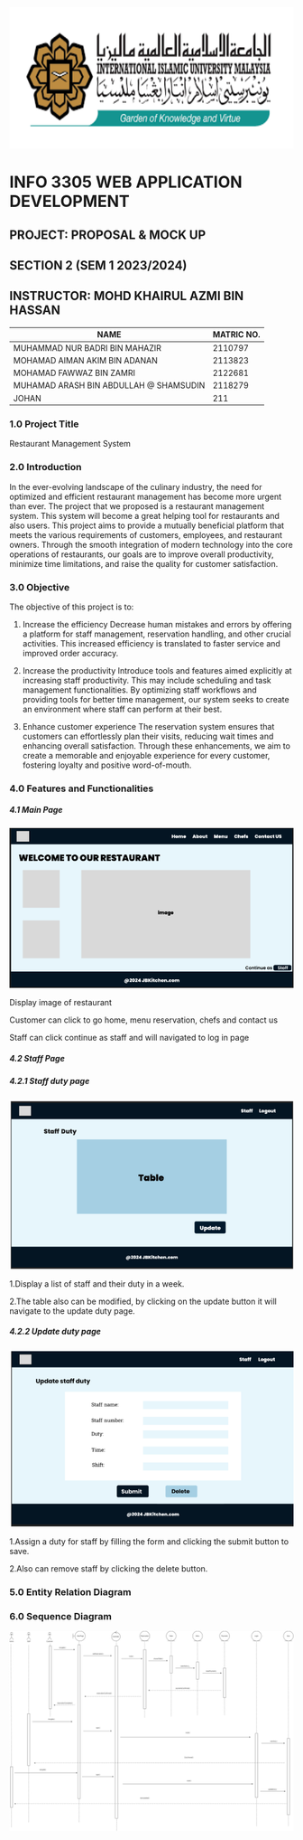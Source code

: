 <img src="logo IIUM.png" width="700" height="250">

# INFO 3305 WEB APPLICATION DEVELOPMENT 

## PROJECT: PROPOSAL & MOCK UP  
## SECTION 2 (SEM 1 2023/2024)
## INSTRUCTOR: MOHD KHAIRUL AZMI BIN HASSAN 

|               NAME               | MATRIC NO.  |
| ---------------------------------| ----------- |
| MUHAMMAD NUR BADRI BIN MAHAZIR   | 2110797     |
| MOHAMAD AIMAN AKIM BIN ADANAN    | 2113823     |
| MOHAMAD FAWWAZ BIN ZAMRI         | 2122681     |
| MUHAMAD ARASH BIN ABDULLAH @ SHAMSUDIN| 2118279   |
| JOHAN                            | 211         |


### 1.0 Project Title
<p>Restaurant Management System</p>

### 2.0 Introduction
<p>  In the ever-evolving landscape of the culinary industry, the need for optimized and efficient restaurant management has become more urgent than ever. The project that we proposed is a restaurant management system. This system will become a great helping tool for restaurants and also users. This project aims to provide a mutually beneficial platform that meets the various requirements of customers, employees, and restaurant owners. Through the smooth integration of modern technology into the core operations of restaurants, our goals are to improve overall productivity, minimize time limitations, and raise the quality for customer satisfaction. </p>

### 3.0 Objective
<p>  The objective of this project is to:

1. Increase the efficiency
Decrease human mistakes and errors by offering a platform for staff management, reservation handling, and other crucial activities. This increased efficiency is translated to faster service and improved order accuracy.

2. Increase the productivity
Introduce tools and features aimed explicitly at increasing staff productivity. This may include scheduling and task management functionalities. By optimizing staff workflows and providing tools for better time management, our system seeks to create an environment where staff can perform at their best.

3. Enhance customer experience
The reservation system ensures that customers can effortlessly plan their visits, reducing wait times and enhancing overall satisfaction. Through these enhancements, we aim to create a memorable and enjoyable experience for every customer, fostering loyalty and positive word-of-mouth.
 </p>

### 4.0 Features and Functionalities
##### 4.1 Main Page
<img src="mianpage.png">
<p>Display image of restaurant</p>
<p>Customer can click to go home, menu reservation, chefs and contact us</p> 
<p>Staff can click continue as staff and will navigated to log in page</p>


##### 4.2 Staff Page
##### 4.2.1 Staff duty page
<img src="staff1.png">
<p>1.Display a list of staff and their duty in a week.</p>
<p>2.The table also can be modified, by clicking on the update button it will navigate to the update duty page.</p>

##### 4.2.2 Update duty page
<img src="staff2.png">
<p>1.Assign a duty for staff by filling the form and clicking the submit button to save.</p>
<p>2.Also can remove staff by clicking the delete button. </p>


### 5.0 Entity Relation Diagram

### 6.0 Sequence Diagram

<img src="WebProjectSD.png">



